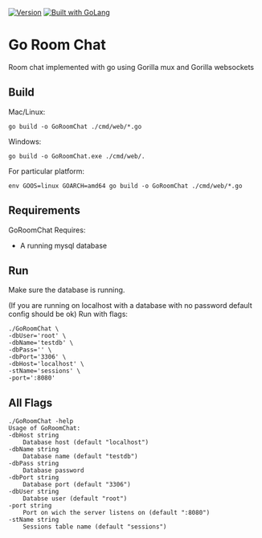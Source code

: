 [![Version](https://img.shields.io/badge/goversion-1.16.x-blue.svg)](https://golang.org)
<a href="https://golang.org"><img src="https://img.shields.io/badge/powered_by-Go-3362c2.svg?style=flat-square" alt="Built with GoLang"></a>

# Go Room Chat

Room chat implemented with go using Gorilla mux and Gorilla websockets

## Build

Mac/Linux:

~~~
go build -o GoRoomChat ./cmd/web/*.go
~~~

Windows:

~~~
go build -o GoRoomChat.exe ./cmd/web/.
~~~

For particular platform:

~~~
env GOOS=linux GOARCH=amd64 go build -o GoRoomChat ./cmd/web/*.go
~~~

## Requirements

GoRoomChat Requires:
- A running mysql database

## Run

Make sure the database is running.

(If you are running on localhost with a database with no password default config should be ok)
Run with flags:

~~~
./GoRoomChat \
-dbUser='root' \
-dbName='testdb' \
-dbPass='' \
-dbPort='3306' \
-dbHost='localhost' \
-stName='sessions' \
-port=':8080'
~~~

## All Flags

~~~
./GoRoomChat -help
Usage of GoRoomChat:
-dbHost string
    Database host (default "localhost")
-dbName string
    Database name (default "testdb")
-dbPass string
    Database password
-dbPort string
    Database port (default "3306")
-dbUser string
    Databse user (default "root")
-port string
    Port on wich the server listens on (default ":8080")
-stName string
    Sessions table name (default "sessions")
~~~